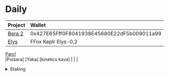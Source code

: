 # Daily

| Project                                       | Wallet              | Notes     |
| :--------                                     | :--------           | :-------- |
[Bera 2](https://artio.faucet.berachain.com/)   | 0x427E65Fff0F8041938E45680E22dF5b009011a99 | [faucet](https://x.com/minv5725495/status/1776553143418892467)
[Elys](https://testnet.elys.network/faucet)     | FFox Keplr Elys-0,2   | 
[Parcl](https://app.parcl.com)      
[Pulsara]
[Yaka]
[kinetics kava]
|                                               |                     | 
  

<details>

  <summary>Staking</summary>

✔️ ✅ ❌ ⚠️ ℹ️

| Project                                       | Wallet              | Notes     |
| :--------                                     | :--------           | :-------- |
[Black Panther](https://hub.blackpanther.fi/stake) | pic16f874

</details>
